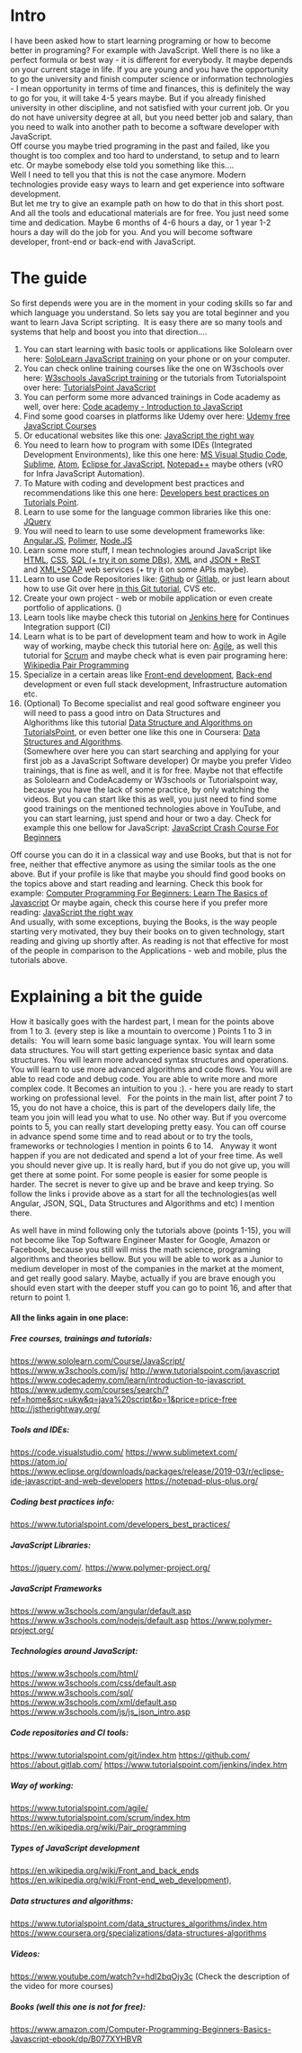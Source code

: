 # Intro  
I have been asked how to start learning programing or how to become better in programing? For example with JavaScript. 
Well there is no like a perfect formula or best way - it is different for everybody. It maybe depends on your current stage in life. If you are young and you have the opportunity to go the university and finish computer science or information technologies - I mean opportunity in terms of time and finances, this is definitely the way to go for you, it will take 4-5 years maybe. But if you already finished university in other discipline, and not satisfied with your current job. Or you do not have university degree at all, but you need better job and salary, than you need to walk into another path to become a software developer with JavaScript.  
Off course you maybe tried programing in the past and failed, like you thought is too complex and too hard to understand, to setup and to learn etc. Or maybe somebody else told you something like this….  
Well I need to tell you that this is not the case anymore. Modern technologies provide easy ways to learn and get experience into software development.  
But let me try to give an example path on how to do that in this short post. And all the tools and educational materials are for free. You just need some time and dedication. Maybe 6 months of 4-6 hours a day, or 1 year 1-2 hours a day will do the job for you. And you will become software developer, front-end or back-end with JavaScript.  

# The guide  
So first depends were you are in the moment in your coding skills so far and which language you understand. So lets say you are total beginner and you want to learn Java Script scripting.  It is easy there are so many tools and systems that help and boost you into that direction....  

1. You can start learning with basic tools or applications like Sololearn over here: [SoloLearn JavaScript training](https://www.sololearn.com/Course/JavaScript/) on your phone or on your computer.
2. You can check online training courses like the one on W3schools over here: [W3schools JavaScript training](https://www.w3schools.com/js/) or the tutorials from 
Tutorialspoint over here: [TutorialsPoint JavaScript](http://www.tutorialspoint.com/javascript)
3. You can perform some more advanced trainings in Code academy as well, over here: 
[Code academy - Introduction to JavaScript](https://www.codecademy.com/learn/introduction-to-javascript)
4. Find some good coarses in platforms like Udemy over here: [Udemy free JavaScript Courses](https://www.udemy.com/courses/search/?ref=home&src=ukw&q=java%20script&p=1&price=price-free)
5. Or educational websites like this one: [JavaScript the right way](http://jstherightway.org/)
6. You need to learn how to program with some IDEs (Integrated Development Environments), like this one here: [MS Visual Studio Code](https://code.visualstudio.com/), [Sublime](https://www.sublimetext.com/), [Atom](https://atom.io/), [Eclipse for JavaScript](https://www.eclipse.org/downloads/packages/release/2019-03/r/eclipse-ide-javascript-and-web-developers), [Notepad++](https://notepad-plus-plus.org/) maybe others (vRO for Infra JavaScript Automation).
7. To Mature with coding and development best practices and recommendations like this one here: [Developers best practices on Tutorials Point](https://www.tutorialspoint.com/developers_best_practices/).
8. Learn to use some for the language common libraries like this one: [JQuery](https://jquery.com/)
9. You will need to learn to use some development frameworks like: [Angular.JS](https://www.w3schools.com/angular/default.asp), [Polimer](https://www.polymer-project.org/), [Node.JS](https://www.w3schools.com/nodejs/default.asp)
10. Learn some more stuff, I mean technologies around JavaScript like [HTML](https://www.w3schools.com/html/), [CSS](https://www.w3schools.com/css/default.asp), [SQL (+ try it on some DBs)](https://www.w3schools.com/sql/), [XML](https://www.w3schools.com/xml/default.asp) and [JSON + ReST](https://www.w3schools.com/js/js_json_intro.asp) and [XML+SOAP](https://www.w3schools.com/xml/default.asp) web services (+ try it on some APIs maybe).
11. Learn to use Code Repositories like: [Github](https://github.com/) or [Gitlab](https://about.gitlab.com/), or just learn about how to use Git over here [in this Git tutorial](https://www.tutorialspoint.com/git/index.htm), CVS etc.
12. Create your own project - web or mobile application or even create portfolio of applications. 
()
13. Learn tools like maybe check this tutorial on [Jenkins here](https://www.tutorialspoint.com/jenkins/index.htm) for Continues Integration support (CI)
14. Learn what is to be part of development team and how to work in Agile way of working, maybe check this tutorial here on: [Agile](https://www.tutorialspoint.com/agile/), as well this tutorial for [Scrum](https://www.tutorialspoint.com/scrum/index.htm) and maybe check what is even pair programing here: [Wikipedia Pair Programming](https://en.wikipedia.org/wiki/Pair_programming)
15. Specialize in a certain areas like [Front-end development](https://en.wikipedia.org/wiki/Front-end_web_development), [Back-end](https://en.wikipedia.org/wiki/Front_and_back_ends) development or even full stack development, Infrastructure automation etc.
16. (Optional) To Become specialist and real good software engineer you will need to pass a good intro on Data Structures and Alghorithms like this tutorial [Data Structure and Algorithms on TutorialsPoint](https://www.tutorialspoint.com/data_structures_algorithms/index.htm), or even better one like this one in Coursera: [Data Structures and Algorithms](https://www.coursera.org/specializations/data-structures-algorithms).  
(Somewhere over here you can start searching and applying for your first job as a JavaScript Software developer)
Or maybe you prefer Video trainings, that is fine as well, and it is for free. Maybe not that effectife as Sololearn and CodeAcademy or W3schools or Tutorialspoint way, because you have the lack of some practice, by only watching the videos. But you can start like this as well, you just need to find some good trainings on the mentioned technologies above in YouTube, and you can start learning, just spend and hour or two a day. 
Check for example this one bellow for JavaScript: [JavaScript Crash Course For Beginners](https://www.youtube.com/watch?v=hdI2bqOjy3c)  

Off course you can do it in a classical way and use Books, but that is not for free, neither that effective anymore as using the similar tools as the one above. But if your profile is like that maybe you should find good books on the topics above and start reading and learning. Check this book for example: [Computer Programming For Beginners: Learn The Basics of Javascript](https://www.amazon.com/Computer-Programming-Beginners-Basics-Javascript-ebook/dp/B077XYHBVR)
Or maybe again, check this course here if you prefer more reading: [JavaScript the right way](http://jstherightway.org/)   
And usually, with some exceptions, buying the Books, is the way people starting very motivated, they buy their books on to given technology, start reading and giving up shortly after. As reading is not that effective for most of the people in comparison to the Applications - web and mobile, plus the tutorials above.

# Explaining a bit the guide  
How it basically goes with the hardest part, I mean for the points above from 1 to 3. (every step is like a mountain to overcome )
Points 1 to 3 in details: 
	You will learn some basic language syntax.
	You will learn some data structures.
	You will start getting experience basic syntax and data structures.
	You will learn more advanced syntax structures and operations.
	You will learn to use more advanced algorithms and code flows.
	You will are able to read code and debug code.
	You are able to write more and more complex code.
	It Becomes an intuition to you :). - here you are ready to start working on professional level.
 
For the points in the main list, after point 7 to 15, you do not have a choice, this is part of the developers daily life, the team you join will lead you what to use. No other way. But if you overcome points to 5, you can really start developing pretty easy. You can off course in advance spend some time and to read about or to try the tools, frameworks or technologies I mention in points 6 to 14.
 
Anyway it wont happen if you are not dedicated and spend a lot of your free time. As well you should never give up. It is really hard, but if you do not give up, you will get there at some point. For some people is easier for some people is harder. The secret is never to give up and be brave and keep trying. So follow the links i provide above as a start for all the technologies(as well Angular, JSON, SQL, Data Structures and Algorithms and etc) I mention there.

As well have in mind following only the tutorials above (points 1-15), you will not become like Top Software Engineer Master for Google, Amazon or Facebook, because you still will miss the math science, programing algorithms and theories bellow. But you will be able to work as a Junior to medium developer in most of the companies in the market at the moment, and get really good salary. Maybe, actually if you are brave enough you should even start with the deeper stuff you can go to point 16, and after that return to point 1.


#### All the links again in one place:  

##### Free courses, trainings and tutorials:
https://www.sololearn.com/Course/JavaScript/
https://www.w3schools.com/js/ 
http://www.tutorialspoint.com/javascript
https://www.codecademy.com/learn/introduction-to-javascript 
https://www.udemy.com/courses/search/?ref=home&src=ukw&q=java%20script&p=1&price=price-free
http://jstherightway.org/

##### Tools and IDEs:
https://code.visualstudio.com/
https://www.sublimetext.com/
https://atom.io/
https://www.eclipse.org/downloads/packages/release/2019-03/r/eclipse-ide-javascript-and-web-developers
https://notepad-plus-plus.org/

##### Coding best practices info:
https://www.tutorialspoint.com/developers_best_practices/

##### JavaScript Libraries:
https://jquery.com/. 
https://www.polymer-project.org/

##### JavaScript Frameworks
https://www.w3schools.com/angular/default.asp
https://www.w3schools.com/nodejs/default.asp
https://www.polymer-project.org/


##### Technologies around JavaScript:
https://www.w3schools.com/html/ 
https://www.w3schools.com/css/default.asp
https://www.w3schools.com/sql/
https://www.w3schools.com/xml/default.asp
https://www.w3schools.com/js/js_json_intro.asp 

##### Code repositories and CI tools:
https://www.tutorialspoint.com/git/index.htm
https://github.com/
https://about.gitlab.com/
https://www.tutorialspoint.com/jenkins/index.htm

##### Way of working:
https://www.tutorialspoint.com/agile/
https://www.tutorialspoint.com/scrum/index.htm
https://en.wikipedia.org/wiki/Pair_programming

##### Types of JavaScript development
https://en.wikipedia.org/wiki/Front_and_back_ends
https://en.wikipedia.org/wiki/Front-end_web_development), 

##### Data structures and algorithms:
https://www.tutorialspoint.com/data_structures_algorithms/index.htm
https://www.coursera.org/specializations/data-structures-algorithms

##### Videos:
 https://www.youtube.com/watch?v=hdI2bqOjy3c
(Check the description of the video for more courses)

##### Books (well this one is not for free):
https://www.amazon.com/Computer-Programming-Beginners-Basics-Javascript-ebook/dp/B077XYHBVR
